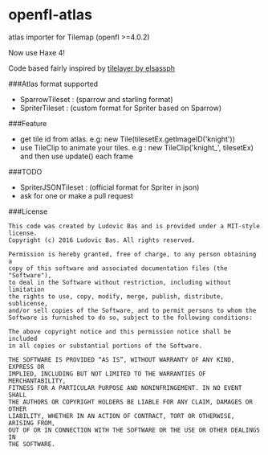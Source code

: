 # openfl-atlas
atlas importer for Tilemap (openfl >=4.0.2)

Now use Haxe 4!

Code based fairly inspired by [tilelayer by elsassph](https://github.com/elsassph/openfl-tilelayer)

###Atlas format supported

* SparrowTileset : (sparrow and starling format)
* SpriterTileset : (custom format for Spriter based on Sparrow)

###Feature

* get tile id from atlas. e.g: new Tile(tilesetEx.getImageID('knight'))
* use TileClip to animate your tiles. e.g : new TileClip('knight_', tilesetEx) and then use update() each frame

###TODO

* SpriterJSONTileset : (official format for Spriter in json)
* ask for one or make a pull request

###License

```
This code was created by Ludovic Bas and is provided under a MIT-style license. 
Copyright (c) 2016 Ludovic Bas. All rights reserved.

Permission is hereby granted, free of charge, to any person obtaining a 
copy of this software and associated documentation files (the "Software"),
to deal in the Software without restriction, including without limitation
the rights to use, copy, modify, merge, publish, distribute, sublicense,
and/or sell copies of the Software, and to permit persons to whom the
Software is furnished to do so, subject to the following conditions:

The above copyright notice and this permission notice shall be included
in all copies or substantial portions of the Software.

THE SOFTWARE IS PROVIDED “AS IS”, WITHOUT WARRANTY OF ANY KIND, EXPRESS OR
IMPLIED, INCLUDING BUT NOT LIMITED TO THE WARRANTIES OF MERCHANTABILITY,
FITNESS FOR A PARTICULAR PURPOSE AND NONINFRINGEMENT. IN NO EVENT SHALL 
THE AUTHORS OR COPYRIGHT HOLDERS BE LIABLE FOR ANY CLAIM, DAMAGES OR OTHER
LIABILITY, WHETHER IN AN ACTION OF CONTRACT, TORT OR OTHERWISE, ARISING FROM,
OUT OF OR IN CONNECTION WITH THE SOFTWARE OR THE USE OR OTHER DEALINGS IN
THE SOFTWARE.
```


